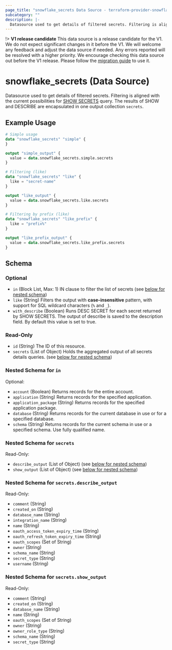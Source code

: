 ```yaml
---
page_title: "snowflake_secrets Data Source - terraform-provider-snowflake"
subcategory: ""
description: |-
  Datasource used to get details of filtered secrets. Filtering is aligned with the current possibilities for SHOW SECRETS https://docs.snowflake.com/en/sql-reference/sql/show-secrets query. The results of SHOW and DESCRIBE are encapsulated in one output collection secrets.
---
```


!> **V1 release candidate** This data source is a release candidate for the V1. We do not expect significant changes in it before the V1. We will welcome any feedback and adjust the data source if needed. Any errors reported will be resolved with a higher priority. We encourage checking this data source out before the V1 release. Please follow the [migration guide](https://github.com/Snowflake-Labs/terraform-provider-snowflake/blob/main/MIGRATION_GUIDE.md#v0970--v0980) to use it.

# snowflake_secrets (Data Source)

Datasource used to get details of filtered secrets. Filtering is aligned with the current possibilities for [SHOW SECRETS](https://docs.snowflake.com/en/sql-reference/sql/show-secrets) query. The results of SHOW and DESCRIBE are encapsulated in one output collection `secrets`.

## Example Usage

```terraform
# Simple usage
data "snowflake_secrets" "simple" {
}

output "simple_output" {
  value = data.snowflake_secrets.simple.secrets
}

# Filtering (like)
data "snowflake_secrets" "like" {
  like = "secret-name"
}

output "like_output" {
  value = data.snowflake_secrets.like.secrets
}

# Filtering by prefix (like)
data "snowflake_secrets" "like_prefix" {
  like = "prefix%"
}

output "like_prefix_output" {
  value = data.snowflake_secrets.like_prefix.secrets
}
```

<!-- schema generated by tfplugindocs -->
## Schema

### Optional

- `in` (Block List, Max: 1) IN clause to filter the list of secrets (see [below for nested schema](#nestedblock--in))
- `like` (String) Filters the output with **case-insensitive** pattern, with support for SQL wildcard characters (`%` and `_`).
- `with_describe` (Boolean) Runs DESC SECRET for each secret returned by SHOW SECRETS. The output of describe is saved to the description field. By default this value is set to true.

### Read-Only

- `id` (String) The ID of this resource.
- `secrets` (List of Object) Holds the aggregated output of all secrets details queries. (see [below for nested schema](#nestedatt--secrets))

<a id="nestedblock--in"></a>
### Nested Schema for `in`

Optional:

- `account` (Boolean) Returns records for the entire account.
- `application` (String) Returns records for the specified application.
- `application_package` (String) Returns records for the specified application package.
- `database` (String) Returns records for the current database in use or for a specified database.
- `schema` (String) Returns records for the current schema in use or a specified schema. Use fully qualified name.


<a id="nestedatt--secrets"></a>
### Nested Schema for `secrets`

Read-Only:

- `describe_output` (List of Object) (see [below for nested schema](#nestedobjatt--secrets--describe_output))
- `show_output` (List of Object) (see [below for nested schema](#nestedobjatt--secrets--show_output))

<a id="nestedobjatt--secrets--describe_output"></a>
### Nested Schema for `secrets.describe_output`

Read-Only:

- `comment` (String)
- `created_on` (String)
- `database_name` (String)
- `integration_name` (String)
- `name` (String)
- `oauth_access_token_expiry_time` (String)
- `oauth_refresh_token_expiry_time` (String)
- `oauth_scopes` (Set of String)
- `owner` (String)
- `schema_name` (String)
- `secret_type` (String)
- `username` (String)


<a id="nestedobjatt--secrets--show_output"></a>
### Nested Schema for `secrets.show_output`

Read-Only:

- `comment` (String)
- `created_on` (String)
- `database_name` (String)
- `name` (String)
- `oauth_scopes` (Set of String)
- `owner` (String)
- `owner_role_type` (String)
- `schema_name` (String)
- `secret_type` (String)
